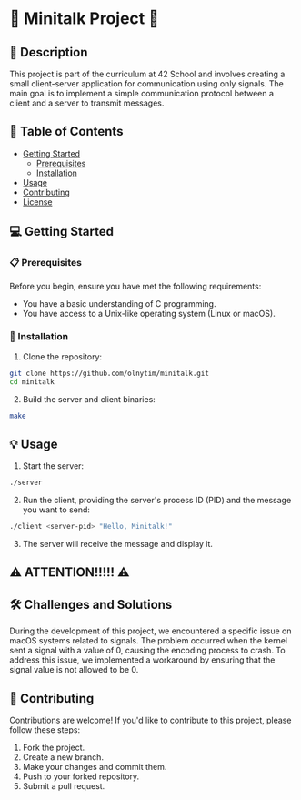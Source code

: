 # :rocket: Minitalk Project :rocket:

## :scroll: Description

This project is part of the curriculum at 42 School and involves creating a small client-server application for communication using only signals. The main goal is to implement a simple communication protocol between a client and a server to transmit messages.

## :bookmark_tabs: Table of Contents

- [Getting Started](#getting-started)
  - [Prerequisites](#prerequisites)
  - [Installation](#installation)
- [Usage](#usage)
- [Contributing](#contributing)
- [License](#license)

## :computer: Getting Started

### :clipboard: Prerequisites

Before you begin, ensure you have met the following requirements:

- You have a basic understanding of C programming.
- You have access to a Unix-like operating system (Linux or macOS).

### :wrench: Installation

1. Clone the repository:

```sh
git clone https://github.com/olnytim/minitalk.git
cd minitalk
```

2. Build the server and client binaries:

```sh
make
```

## :bulb: Usage

1. Start the server:

```sh
./server
```

2. Run the client, providing the server's process ID (PID) and the message you want to send:

```sh
./client <server-pid> "Hello, Minitalk!"
```

3. The server will receive the message and display it.



## :warning: ATTENTION!!!!! :warning:

## :hammer_and_wrench: Challenges and Solutions

During the development of this project, we encountered a specific issue on macOS systems related to signals. The problem occurred when the kernel sent a signal with a value of 0, causing the encoding process to crash. To address this issue, we implemented a workaround by ensuring that the signal value is not allowed to be 0.

## :raised_hands: Contributing

Contributions are welcome! If you'd like to contribute to this project, please follow these steps:

1. Fork the project.
2. Create a new branch.
3. Make your changes and commit them.
4. Push to your forked repository.
5. Submit a pull request.
